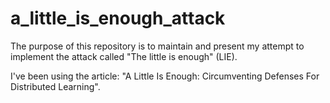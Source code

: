# a_little_is_enough_attack
The purpose of this repository is to maintain and present my attempt to implement the attack called "The little is enough" (LIE).

I've been using the article: "A Little Is Enough: Circumventing Defenses For Distributed Learning".
